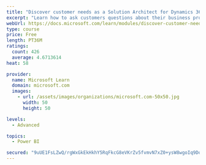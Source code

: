 ```yaml
---
title: "Discover customer needs as a Solution Architect for Dynamics 365 and Power Platform"
excerpt: "Learn how to ask customers questions about their business processes and feature requirements to create a viable solution."
webUrl: https://docs.microsoft.com/learn/modules/discover-customer-needs/
type: course
price: Free
length: PT36M
ratings:
  count: 426
  average: 4.6713614
heat: 58

provider:
  name: Microsoft Learn
  domain: microsoft.com
  images:
    - url: /assets/images/organizations/microsoft.com-50x50.jpg
      width: 50
      height: 50

levels:
  - Advanced

topics:
  - Power BI

secured: "9uUE1FsLZwQ/rgWxGkEkHkhY5RqFkcG8eVKrZv5fvmvN7xZ0+ysW8wgoIq9Doix+wo45UUvJBgotJ3EnqkardXVoWIBtYDVIj7pdj7YpBSlhG4be7F9qNr90rftPlSJ1J46iFX6E7vw25p16wA8XX+kACeRdfiO4GTJRRJ/99yX8R33FIHy/1La7rEy9KZIU/7C/CWU667z8xsDAoUHbWz2299EtcSHBOvqlYz1wVgpithHgrh34vvhfFiiUV+6cK38CiGha1Us7dPfJI+saG7rBoS9GoAYX3eoIK+Wf2+sIYTDXETqJ4Fkn7pqdIM4Pw6bGGqntabf8q5t59Y/xHADKRrvgvajmweKZNf7qbXv1JuL62+cuisVBMqIU16b4seapRet+AwOrHRI+/b4fVMWyQ2ZdTbJJq46J5n1zDRM=;yc2XVIXR6ZlmBRgVzTpXnw=="
---
```


